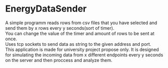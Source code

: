 # EnergyDataSender
A simple programm reads rows from csv files that you have selected and send them by x rows every y seconds(sort of timer).<br>
You can change the value of the timer and amount of rows to be sent at once.<br>
Uses tcp sockets to send data as string to the given address and port.<br>
This application is made for university project propose only. It is designed for simulating the incoming data from x different endpoints every y seconds on the server and then proccess and analyze them.<br>
